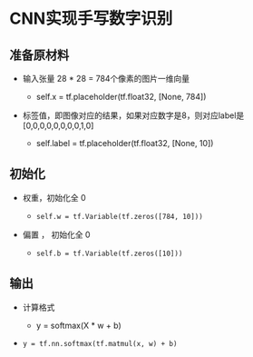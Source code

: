 # CNN实现手写数字识别

## 准备原材料

-   输入张量 28 * 28 = 784个像素的图片一维向量
    
    -   self.x = tf.placeholder(tf.float32, [None, 784])
        
-   标签值，即图像对应的结果，如果对应数字是8，则对应label是 [0,0,0,0,0,0,0,0,1,0]
    
    -   self.label = tf.placeholder(tf.float32, [None, 10])
        

## 初始化

-   权重，初始化全 0
    
    -   `self.w = tf.Variable(tf.zeros([784, 10]))`
        

-   偏置 ， 初始化全 0
    
    -   `self.b = tf.Variable(tf.zeros([10]))`
        

## 输出

-   计算格式
    
    -   y = softmax(X * w + b)
        
-   `y = tf.nn.softmax(tf.matmul(x, w) + b)`